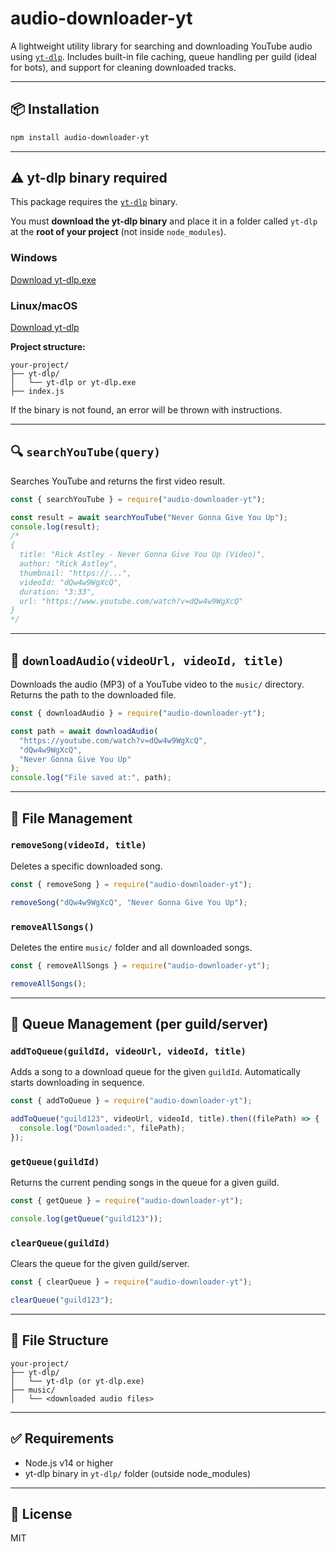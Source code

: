 # audio-downloader-yt

A lightweight utility library for searching and downloading YouTube audio using [`yt-dlp`](https://github.com/yt-dlp/yt-dlp). Includes built-in file caching, queue handling per guild (ideal for bots), and support for cleaning downloaded tracks.

---

## 📦 Installation

```bash
npm install audio-downloader-yt
```

---

## ⚠️ yt-dlp binary required

This package requires the [`yt-dlp`](https://github.com/yt-dlp/yt-dlp) binary.

You must **download the yt-dlp binary** and place it in a folder called `yt-dlp` at the **root of your project** (not inside `node_modules`).

### Windows
[Download yt-dlp.exe](https://github.com/yt-dlp/yt-dlp/releases/latest/download/yt-dlp.exe)

### Linux/macOS
[Download yt-dlp](https://github.com/yt-dlp/yt-dlp/releases/latest/download/yt-dlp)

**Project structure:**

```
your-project/
├── yt-dlp/
│   └── yt-dlp or yt-dlp.exe
├── index.js
```

If the binary is not found, an error will be thrown with instructions.

---

## 🔍 `searchYouTube(query)`

Searches YouTube and returns the first video result.

```js
const { searchYouTube } = require("audio-downloader-yt");

const result = await searchYouTube("Never Gonna Give You Up");
console.log(result);
/*
{
  title: "Rick Astley - Never Gonna Give You Up (Video)",
  author: "Rick Astley",
  thumbnail: "https://...",
  videoId: "dQw4w9WgXcQ",
  duration: "3:33",
  url: "https://www.youtube.com/watch?v=dQw4w9WgXcQ"
}
*/
```

---

## 🎵 `downloadAudio(videoUrl, videoId, title)`

Downloads the audio (MP3) of a YouTube video to the `music/` directory. Returns the path to the downloaded file.

```js
const { downloadAudio } = require("audio-downloader-yt");

const path = await downloadAudio(
  "https://youtube.com/watch?v=dQw4w9WgXcQ",
  "dQw4w9WgXcQ",
  "Never Gonna Give You Up"
);
console.log("File saved at:", path);
```

---

## 🧹 File Management

### `removeSong(videoId, title)`

Deletes a specific downloaded song.

```js
const { removeSong } = require("audio-downloader-yt");

removeSong("dQw4w9WgXcQ", "Never Gonna Give You Up");
```

### `removeAllSongs()`

Deletes the entire `music/` folder and all downloaded songs.

```js
const { removeAllSongs } = require("audio-downloader-yt");

removeAllSongs();
```

---

## 📁 Queue Management (per guild/server)

### `addToQueue(guildId, videoUrl, videoId, title)`

Adds a song to a download queue for the given `guildId`. Automatically starts downloading in sequence.

```js
const { addToQueue } = require("audio-downloader-yt");

addToQueue("guild123", videoUrl, videoId, title).then((filePath) => {
  console.log("Downloaded:", filePath);
});
```

### `getQueue(guildId)`

Returns the current pending songs in the queue for a given guild.

```js
const { getQueue } = require("audio-downloader-yt");

console.log(getQueue("guild123"));
```

### `clearQueue(guildId)`

Clears the queue for the given guild/server.

```js
const { clearQueue } = require("audio-downloader-yt");

clearQueue("guild123");
```

---

## 🧾 File Structure

```
your-project/
├── yt-dlp/
│   └── yt-dlp (or yt-dlp.exe)
├── music/
│   └── <downloaded audio files>
```

---

## ✅ Requirements

- Node.js v14 or higher
- yt-dlp binary in `yt-dlp/` folder (outside node_modules)

---

## 📝 License

MIT